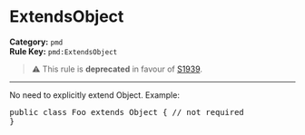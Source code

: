 # ExtendsObject
**Category:** `pmd`<br/>
**Rule Key:** `pmd:ExtendsObject`<br/>
> :warning: This rule is **deprecated** in favour of [S1939](https://rules.sonarsource.com/java/RSPEC-1939).

-----

No need to explicitly extend Object. Example:
<pre>
public class Foo extends Object { // not required
}
</pre>
